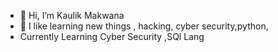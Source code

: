 - 👋 Hi, I’m Kaulik Makwana
- 👀 I like learning new things , hacking, cyber security,python,
- Currently Learning Cyber Security ,SQl Lang
